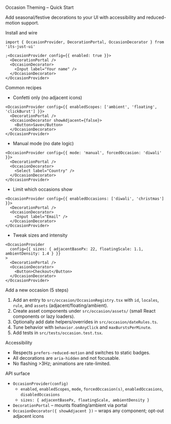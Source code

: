 Occasion Theming – Quick Start

Add seasonal/festive decorations to your UI with accessibility and reduced-motion support.

Install and wire

```tsx
import { OccasionProvider, DecorationPortal, OccasionDecorator } from 'its-just-ui'

;<OccasionProvider config={{ enabled: true }}>
  <DecorationPortal />
  <OccasionDecorator>
    <Input label="Your name" />
  </OccasionDecorator>
</OccasionProvider>
```

Common recipes

- Confetti only (no adjacent icons)

```tsx
<OccasionProvider config={{ enabledScopes: ['ambient', 'floating', 'clickBurst'] }}>
  <DecorationPortal />
  <OccasionDecorator showAdjacent={false}>
    <Button>Save</Button>
  </OccasionDecorator>
</OccasionProvider>
```

- Manual mode (no date logic)

```tsx
<OccasionProvider config={{ mode: 'manual', forcedOccasion: 'diwali' }}>
  <DecorationPortal />
  <OccasionDecorator>
    <Select label="Country" />
  </OccasionDecorator>
</OccasionProvider>
```

- Limit which occasions show

```tsx
<OccasionProvider config={{ enabledOccasions: ['diwali', 'christmas'] }}>
  <DecorationPortal />
  <OccasionDecorator>
    <Input label="Email" />
  </OccasionDecorator>
</OccasionProvider>
```

- Tweak sizes and intensity

```tsx
<OccasionProvider
  config={{ sizes: { adjacentBasePx: 22, floatingScale: 1.1, ambientDensity: 1.4 } }}
>
  <DecorationPortal />
  <OccasionDecorator>
    <Button>Checkout</Button>
  </OccasionDecorator>
</OccasionProvider>
```

Add a new occasion (5 steps)

1. Add an entry to `src/occasion/OccasionRegistry.tsx` with `id`, `locales`, `rule`, and `assets` (adjacent/floating/ambient).
2. Create asset components under `src/occasion/assets/` (small React components or lazy loaders).
3. Optionally add date helpers/overrides in `src/occasion/dateRules.ts`.
4. Tune behavior with `behavior.onAnyClick` and `maxBurstsPerMinute`.
5. Add tests in `src/tests/occasion.test.tsx`.

Accessibility

- Respects `prefers-reduced-motion` and switches to static badges.
- All decorations are `aria-hidden` and not focusable.
- No flashing >3Hz; animations are rate-limited.

API surface

- `OccasionProvider(config)`
  - `enabled`, `enabledScopes`, `mode`, `forcedOccasion(s)`, `enabledOccasions`, `disabledOccasions`
  - `sizes: { adjacentBasePx, floatingScale, ambientDensity }`
- `DecorationPortal` – mounts floating/ambient via portal
- `OccasionDecorator({ showAdjacent })` – wraps any component; opt-out adjacent icons
